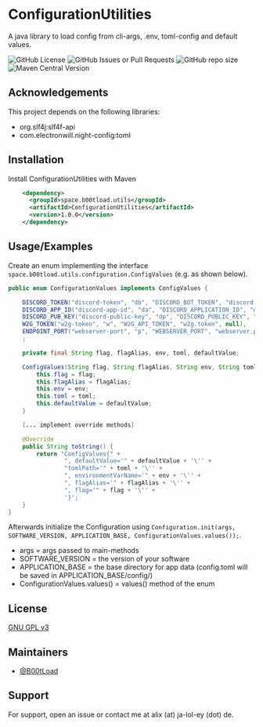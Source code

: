 
# ConfigurationUtilities

A java library to load config from cli-args, .env, toml-config and default values.

![GitHub License](https://img.shields.io/github/license/B00tLoad/ConfigurationUtilities)
![GitHub Issues or Pull Requests](https://img.shields.io/github/issues/B00tLoad/ConfigurationUtilities)
![GitHub repo size](https://img.shields.io/github/repo-size/B00tLoad/ConfigurationUtilities)
![Maven Central Version](https://img.shields.io/maven-central/v/space.b00tload.utils/ConfigurationUtilities)




## Acknowledgements
This project depends on the following libraries:

 - org.slf4j:slf4f-api
 - com.electronwill.night-config:toml


## Installation

Install ConfigurationUtilities with Maven

```xml
    <dependency>
      <groupId>space.b00tload.utils</groupId>
      <artifactId>ConfigurationUtilities</artifactId>
      <version>1.0.0</version>
    </dependency>
```
    
## Usage/Examples
Create an enum implementing the interface `space.b00tload.utils.configuration.ConfigValues` (e.g. as shown below).
```java
public enum ConfigurationValues implements ConfigValues {

    DISCORD_TOKEN("discord-token", "db", "DISCORD_BOT_TOKEN", "discord.token.bot", null),
    DISCORD_APP_ID("discord-app-id", "da", "DISCORD_APPLICATION_ID", "discord.token.applicationid", null),
    DISCORD_PUB_KEY("discord-public-key", "dp", "DISCORD_PUBLIC_KEY", "discord.token.publickey", null),
    W2G_TOKEN("w2g-token", "w", "W2G_API_TOKEN", "w2g.token", null),
    ENDPOINT_PORT("webserver-port", "p", "WEBSERVER_PORT", "webserver.port", "86542"),
    ;

    private final String flag, flagAlias, env, toml, defaultValue;

    ConfigValues(String flag, String flagAlias, String env, String toml, String defaultValue) {
        this.flag = flag;
        this.flagAlias = flagAlias;
        this.env = env;
        this.toml = toml;
        this.defaultValue = defaultValue;
    }

    [... implement override methods]

    @Override
    public String toString() {
        return "ConfigValues{" +
                ", defaultValue='" + defaultValue + '\'' +
                "tomlPath='" + toml + '\'' +
                ", environmentVarName='" + env + '\'' +
                ", flagAlias='" + flagAlias + '\'' +
                ", flag='" + flag + '\'' +
                '}';
    }
}
```

Afterwards initialize the Configuration using `Configuration.init(args, SOFTWARE_VERSION, APPLICATION_BASE, ConfigurationValues.values());`.
- args = args passed to main-methods
- SOFTWARE_VERSION = the version of your software
- APPLICATION_BASE = the base directory for app data (config.toml will be saved in APPLICATION_BASE/config/)
- ConfigurationValues.values() = values() method of the enum

## License

[GNU GPL v3](https://github.com/B00tLoad/ConfigurationUtilities/blob/master/LICENSE)


## Maintainers

- [@B00tLoad](https://www.github.com/B00tLoad)


## Support

For support, open an issue or contact me at alix (at) ja-lol-ey (dot) de.

